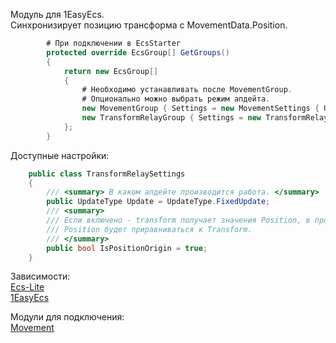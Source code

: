 Модуль для 1EasyEcs.   
Синхронизирует позицию трансформа с MovementData.Position.  

````csharp
        # При подключении в EcsStarter
        protected override EcsGroup[] GetGroups()
        {
            return new EcsGroup[]
            {
                # Необходимо устанавливать после MovementGroup.
                # Опционально можно выбрать режим апдейта.
                new MovementGroup { Settings = new MovementSettings { Update = UpdateType.Update }},
                new TransformRelayGroup { Settings = new TransformRelaySettings { Update = UpdateType.Update }}, 
            };
        }
````

Доступные настройки:

````csharp
    public class TransformRelaySettings
    {
        /// <summary> В каком апдейте производится работа. </summary>
        public UpdateType Update = UpdateType.FixedUpdate;
        /// <summary>
        /// Если включено - transform получает значения Position, в противном случае
        /// Position будет приравниваться к Transform.
        /// </summary>
        public bool IsPositionOrigin = true;
    }
````
Зависимости:  
[Ecs-Lite](https://github.com/Leopotam/ecslite.git)  
[1EasyEcs](https://github.com/exerussus/1EasyEcs.git)   


Модули для подключения:  
[Movement](https://github.com/exerussus/ecsmodule-movement.git) 